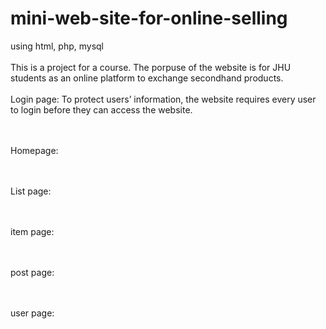 # mini-web-site-for-online-selling
using html, php, mysql
</br></br>
This is a project for a course. The porpuse of the website is for JHU students as an online platform to exchange secondhand products. 
</br></br>
Login page: To protect users’ information, the website requires every user to login before they can access the website.

</br></br>
Homepage:

</br></br>
List page:

</br></br>
item page:

</br></br>
post page:

</br></br>
user page:
